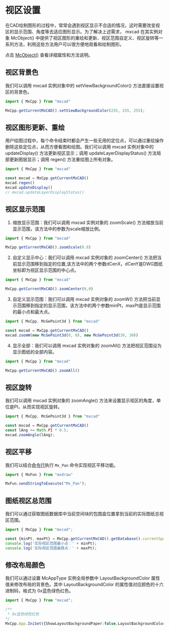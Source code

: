 # 视区设置

在CAD绘制图形的过程中，常常会遇到视区显示不合适的情况，这时需要改变视区的显示范围、角度等去适应图形显示。为了解决上述需求， mxcad 在其实例对象 McObject() 中提供了视区图形的重绘和更新、视区范围自定义、视区旋转等一系列方法，利用这些方法用户可以很方便地观看和绘制图形。

点击 [McObject()](../../api/classes/2d.McObject.md) 查看详细属性和方法说明。

## 视区背景色

我们可以调用 mxcad 实例对象中的 setViewBackgroundColor() 方法直接设置视区的背景色。

```ts
import { MxCpp } from "mxcad"

MxCpp.getCurrentMxCAD().setViewBackgroundColor(255, 255, 255);
```

## 视区图形更新、重绘

用户绘图过程中，每个命令结束时都会产生一些无用的定位点，可以通过重绘操作删除这些定位点，从而方便看图和绘图。我们可以调用 mxcad 实例对象中的 updateDisplay() 方法更新视区显示；调用 updateLayerDisplayStatus() 方法局部更新图层显示；调用 regen() 方法重绘图上所有对象。

```ts
import { MxCpp } from "mxcad"

const mxcad = MxCpp.getCurrentMxCAD()
mxcad.regen()
mxcad.updateDisplay()
// mxcad.updateLayerDisplayStatus()
```

## 视区显示范围

1. 缩放显示范围：我们可以调用 mxcad 实例对象的 zoomScale() 方法缩放当前显示范围，该方法中的参数为scale缩放比例。

```ts
import { MxCpp } from "mxcad"

MxCpp.getCurrentMxCAD().zoomScale(0.8)
```

2. 自定义显示中心：我们可以调用 mxcad 实例对象的 zoomCenter() 方法把当前显示范围移到指定的位置,该方法中的两个参数dCenX，dCenY是DWG图纸坐标即为视区显示范围的中心点。

```ts
import { MxCpp } from "mxcad"

MxCpp.getCurrentMxCAD().zoomCenter(0,0)
```

3. 自定义显示范围：我们可以调用 mxcad 实例对象的 zoomW() 方法把当前显示范围移到指定的显示范围，该方法中的两个参数minPt，maxPt是显示范围的最小点和最大点。

```ts
import { MxCpp, McGePoint3d } from "mxcad"

const mxcad = MxCpp.getCurrentMxCAD()
mxcad.zoomW(new McGePoint3d(0, 0), new McGePoint3d(30, 30))
```

4. 显示全部：我们可以调用 mxcad 实例对象的 zoomAll() 方法把视区范围设为显示图纸的全部内容。

```ts
import { MxCpp } from "mxcad"

MxCpp.getCurrentMxCAD().zoomAll()
```

## 视区旋转

我们可以调用 mxcad 实例对象的 zoomAngle() 方法来设置显示视区的角度，单位是PI，从而实现视区旋转。

```ts
import { MxCpp, McGePoint3d } from "mxcad"

const mxcad = MxCpp.getCurrentMxCAD()
const lAng += Math.PI * 0.5;
mxcad.zoomAngle(lAng);
```

## 视区平移

我们可以结合[命令行](../4.InteractiveDrawing/1.CommandLine.md)执行 `Mx_Pan` 命令实现视区平移功能。

```ts
import { MxFun } from "mxdraw"

MxFun.sendStringToExecute("Mx_Pan");
```

## 图纸视区总范围

我们可以通过获取图纸数据库中当前空间块的包围盒位置拿到当前的实际图纸总视区范围。

```ts
import { MxCpp } from "mxcad";

const {minPt, maxPt} = MxCpp.getCurrentMxCAD().getDatabase().currentSpace.getBoundingBox();
console.log('实际视区范围最小点：' + minPt);
console.log('实际视区范围最搭点：' + maxPt);
```

## 修改布局颜色

我们可以通过设置 McAppType 实例全局参数中 LayoutBackgroundColor 属性值来修改布局的背景色。其中 LayoutBackgroundColor 的属性值对应颜色的十六进制码，格式为 0x蓝色绿色红色。

```ts
import { MxCpp } from "mxcad";

/**
 * 0x蓝色绿色红色
*/
MxCpp.App.IniSet({ShowLayoutBackgroundPaper:false,LayoutBackgroundColor:0x000000});
```


